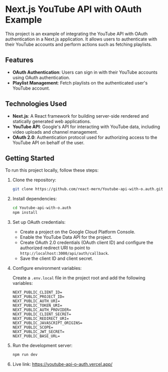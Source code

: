 # Next.js YouTube API with OAuth Example

This project is an example of integrating the YouTube API with OAuth authentication in a Next.js application. It allows users to authenticate with their YouTube accounts and perform actions such as fetching playlists.

## Features

- **OAuth Authentication**: Users can sign in with their YouTube accounts using OAuth authentication.
- **Playlist Management**: Fetch playlists on the authenticated user's YouTube account.

## Technologies Used

- **Next.js**: A React framework for building server-side rendered and statically generated web applications.
- **YouTube API**: Google's API for interacting with YouTube data, including video uploads and channel management.
- **OAuth 2.0**: Authentication protocol used for authorizing access to the YouTube API on behalf of the user.

## Getting Started

To run this project locally, follow these steps:

1. Clone the repository:

   ```bash
   git clone https://github.com/react-mern/Youtube-api-with-o.auth.git
   ```

2. Install dependencies:

   ```bash
   cd Youtube-api-with-o.auth
   npm install
   ```

3. Set up OAuth credentials:

   - Create a project on the Google Cloud Platform Console.
   - Enable the YouTube Data API for the project.
   - Create OAuth 2.0 credentials (OAuth client ID) and configure the authorized redirect URI to point to `http://localhost:3000/api/auth/callback`.
   - Save the client ID and client secret.

4. Configure environment variables:

   Create a `.env.local` file in the project root and add the following variables:

   ```plaintext
   NEXT_PUBLIC_CLIENT_ID=
   NEXT_PUBLIC_PROJECT_ID=
   NEXT_PUBLIC_AUTH_URI=
   NEXT_PUBLIC_TOKEN_URI=
   NEXT_PUBLIC_AUTH_PROVIDER=
   NEXT_PUBLIC_CLIENT_SECRET=
   NEXT_PUBLIC_REDIRECT_URI=
   NEXT_PUBLIC_JAVASCRIPT_ORIGINS=
   NEXT_PUBLIC_SCOPE=
   NEXT_PUBLIC_JWT_SECRET=
   NEXT_PUBLIC_BASE_URL=
   ```

5. Run the development server:

   ```bash
   npm run dev
   ```
6. Live link: https://youtube-api-o-auth.vercel.app/
